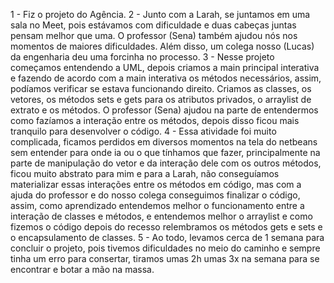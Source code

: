 1 - Fiz o projeto do Agência. 2 - Junto com a Larah, se juntamos em uma sala no Meet, pois estávamos com dificuldade e duas cabeças juntas pensam melhor que uma. O professor (Sena) também ajudou nós nos momentos de maiores dificuldades. Além disso, um colega nosso (Lucas) da engenharia deu uma forcinha no processo. 3 - Nesse projeto começamos entendendo a UML, depois criamos a main principal interativa e fazendo de acordo com a main interativa os métodos necessários, assim, podíamos verificar se estava funcionando direito. Criamos as classes, os vetores, os métodos sets e gets para os atributos privados, o arraylist de extrato e os métodos. O professor (Sena) ajudou na parte de entendermos como fazíamos a interação entre os métodos, depois disso ficou mais tranquilo para desenvolver o código. 4 - Essa atividade foi muito complicada, ficamos perdidos em diversos momentos na tela do netbeans sem entender para onde ia ou o que tínhamos que fazer, principalmente na parte de manipulação do vetor e da interação dele com os outros métodos, ficou muito abstrato para mim e para a Larah, não conseguíamos materializar essas interações entre os métodos em código, mas com a ajuda do professor e do nosso colega conseguimos finalizar o código, assim, como aprendizado entendemos melhor o funcionamento entre a interação de classes e métodos, e entendemos melhor o arraylist e como fizemos o código depois do recesso relembramos os métodos gets e sets e o encapsulamento de classes. 5 - Ao todo, levamos cerca de 1 semana para concluir o projeto, pois tivemos dificuldades no meio do caminho e sempre tinha um erro para consertar, tiramos umas 2h umas 3x na semana para se encontrar e botar a mão na massa. 